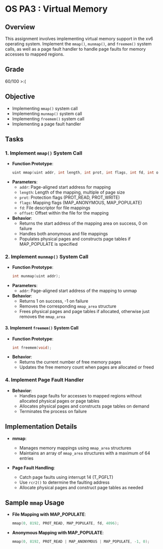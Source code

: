 # OS PA3 : Virtual Memory

## Overview
This assignment involves implementing virtual memory support in the xv6 operating system. Implement the `mmap()`, `munmap()`, and `freemem()` system calls, as well as a page fault handler to handle page faults for memory accesses to mapped regions.

## Grade
60/100 >:(

## Objective
- Implementing `mmap()` system call
- Implementing `munmap()` system call
- Implementing `freemem()` system call
- Implementing a page fault handler

## Tasks
### 1. Implement `mmap()` System Call

- **Function Prototype**: 
  ```c
  uint mmap(uint addr, int length, int prot, int flags, int fd, int offset);
  ```
- **Parameters**:
  - `addr`: Page-aligned start address for mapping
  - `length`: Length of the mapping, multiple of page size
  - `prot`: Protection flags (PROT_READ, PROT_WRITE)
  - `flags`: Mapping flags (MAP_ANONYMOUS, MAP_POPULATE)
  - `fd`: File descriptor for file mappings
  - `offset`: Offset within the file for the mapping
- **Behavior**:
  - Returns the start address of the mapping area on success, 0 on failure
  - Handles both anonymous and file mappings
  - Populates physical pages and constructs page tables if MAP_POPULATE is specified

### 2. Implement `munmap()` System Call

- **Function Prototype**: 
  ```c
  int munmap(uint addr);
  ```
- **Parameters**:
  - `addr`: Page-aligned start address of the mapping to unmap
- **Behavior**:
  - Returns 1 on success, -1 on failure
  - Removes the corresponding `mmap_area` structure
  - Frees physical pages and page tables if allocated, otherwise just removes the `mmap_area`

#### 3. Implement `freemem()` System Call

- **Function Prototype**: 
  ```c
  int freemem(void);
  ```
- **Behavior**:
  - Returns the current number of free memory pages
  - Updates the free memory count when pages are allocated or freed

### 4. Implement Page Fault Handler

- **Behavior**:
  - Handles page faults for accesses to mapped regions without allocated physical pages or page tables
  - Allocates physical pages and constructs page tables on demand
  - Terminates the process on failure

## Implementation Details

- **mmap**:
  - Manages memory mappings using `mmap_area` structures
  - Maintains an array of `mmap_area` structures with a maximum of 64 entries

- **Page Fault Handling**:
  - Catch page faults using interrupt 14 (T_PGFLT)
  - Use `rcr2()` to determine the faulting address
  - Allocate physical pages and construct page tables as needed

## Sample `mmap` Usage

- **File Mapping with MAP_POPULATE**:
  ```c
  mmap(0, 8192, PROT_READ, MAP_POPULATE, fd, 4096);
  ```
- **Anonymous Mapping with MAP_POPULATE**:
  ```c
  mmap(0, 8192, PROT_READ | MAP_ANONYMOUS | MAP_POPULATE, -1, 0);
  ```